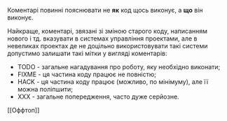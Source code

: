 Коментарі повинні пояснювати не **як** код щось виконує, а **що** він виконує.

Найкраще, коментарі, звязані зі зміною старого коду, написанням нового і тд. вказувати в системах управління проектами, але в невеликах проектах де не доцільно використовувати такі системи допустимо залишати такі мітки у вигляді коментарів:
- TODO - загальне нагадування про роботу, яку необхідно виконати;
- FIXME - ця частина коду працює не повністю;
- HACK - ця частина коду працює (можливо, по мінімуму), але її можна поліпшити;
- XXX - загальне попередження, часто дуже серйозне.

[[Оффтоп]]